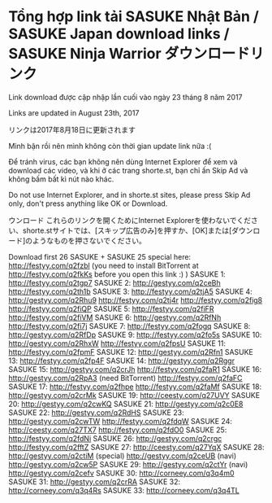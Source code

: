 # Tổng hợp link tải SASUKE Nhật Bản / SASUKE Japan download links / SASUKE Ninja Warrior ダウンロードリンク

Link download được cập nhập lần cuối vào ngày 23 tháng 8 năm 2017

Links are updated in August 23th, 2017

リンクは2017年8月18日に更新されます

Mình bận rồi nên mình không còn thời gian update link nữa :(

Để tránh virus, các bạn không nên dùng Internet Explorer để xem và download các video, và khi ở các trang shorte.st, bạn chỉ ấn Skip Ad và không bấm bất kì nút nào khác.

Do not use Internet Explorer, and in shorte.st sites, please press Skip Ad only, don't press anything like OK or Download.

ウンロード これらのリンクを開くためにInternet Explorerを使わないでください、shorte.stサイトでは、[スキップ広告のみ]を押すか、[OK]または[ダウンロード]のようなものを押さないでください。

Download first 26 SASUKE + SASUKE 25 special here: http://festyy.com/q2fzbl (you need to install BitTorrent at http://festyy.com/q2fkKs before you open this link :) ) 
SASUKE 1: http://festyy.com/q2tgp7 
SASUKE 2: http://gestyy.com/q2ceBh http://festyy.com/q2th1b 
SASUKE 3: http://festyy.com/q2tjA5 
SASUKE 4: http://gestyy.com/q2Rhu9 http://festyy.com/q2tj4r http://festyy.com/q2fig8 http://festyy.com/q2fiQP 
SASUKE 5: http://festyy.com/q2fiFR http://festyy.com/q2fiVM 
SASUKE 6: http://gestyy.com/q2RfNh http://festyy.com/q2fi7j 
SASUKE 7: http://festyy.com/q2fogq 
SASUKE 8: http://gestyy.com/q2RfDp 
SASUKE 9: http://festyy.com/q2fo5s 
SASUKE 10: http://gestyy.com/q2RhxW http://festyy.com/q2fpsU 
SASUKE 11: http://festyy.com/q2fpmF 
SASUKE 12: http://gestyy.com/q2Rfn1 
SASUKE 13: http://festyy.com/q2fp4F 
SASUKE 14: http://gestyy.com/q2Rggr 
SASUKE 15: http://gestyy.com/q2crJh http://festyy.com/q2faR1 
SASUKE 16: http://gestyy.com/q2RpA3 (need BitTorrent) http://festyy.com/q2faFC 
SASUKE 17: http://festyy.com/q2fhpe http://festyy.com/q2faMf 
SASUKE 18: http://gestyy.com/q2crMk 
SASUKE 19: http://ceesty.com/q27UVY 
SASUKE 20: http://gestyy.com/q2cwKQ 
SASUKE 21: http://gestyy.com/q2c0E8 
SASUKE 22: http://gestyy.com/q2RdHS 
SASUKE 23: http://gestyy.com/q2cwTW http://festyy.com/q2fdqW 
SASUKE 24: http://ceesty.com/q27TX7 http://festyy.com/q2fdO0 
SASUKE 25: http://festyy.com/q2fdNi 
SASUKE 26: http://gestyy.com/q2crgc http://festyy.com/q2fftZ 
SASUKE 27: http://ceesty.com/q27YqX 
SASUKE 28: http://gestyy.com/q2ctiM (special) http://gestyy.com/q2ceUB (navi) http://gestyy.com/q2cw5P 
SASUKE 29: http://gestyy.com/q2ctYr (navi) http://gestyy.com/q2cefv 
SASUKE 30: http://corneey.com/q3q4m0 
SASUKE 31: http://gestyy.com/q2crRA 
SASUKE 32: http://corneey.com/q3q4Rs SASUKE 33: http://corneey.com/q3q4TL﻿
